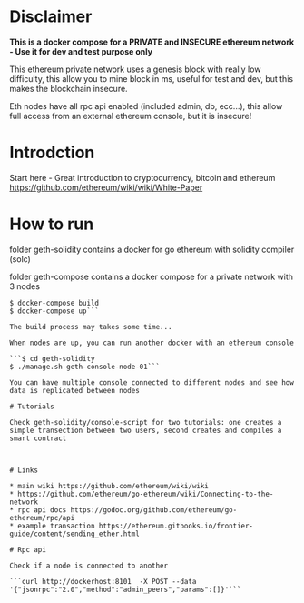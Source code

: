 
# Disclaimer

**This is a docker compose for a PRIVATE and INSECURE ethereum network - Use it for dev and test purpose only**

This ethereum private network uses a genesis block with really low difficulty, this allow you to mine block in ms, useful for test and dev, but this makes the blockchain insecure.

Eth nodes have all rpc api enabled (included admin, db, ecc...), this allow full access from  an external ethereum console, but it is insecure!

# Introdction

Start here - Great introduction to cryptocurrency, bitcoin and ethereum   https://github.com/ethereum/wiki/wiki/White-Paper

# How to run

folder geth-solidity contains a docker for go ethereum with solidity compiler (solc)

folder geth-compose contains a docker compose for a private network with 3 nodes

```$ cd geth-compose
$ docker-compose build
$ docker-compose up```

The build process may takes some time...

When nodes are up, you can run another docker with an ethereum console

```$ cd geth-solidity
$ ./manage.sh geth-console-node-01```

You can have multiple console connected to different nodes and see how data is replicated between nodes

# Tutorials

Check geth-solidity/console-script for two tutorials: one creates a simple transection between two users, second creates and compiles a smart contract



# Links

* main wiki https://github.com/ethereum/wiki/wiki
* https://github.com/ethereum/go-ethereum/wiki/Connecting-to-the-network
* rpc api docs https://godoc.org/github.com/ethereum/go-ethereum/rpc/api
* example transaction https://ethereum.gitbooks.io/frontier-guide/content/sending_ether.html

# Rpc api

Check if a node is connected to another

```curl http://dockerhost:8101  -X POST --data '{"jsonrpc":"2.0","method":"admin_peers","params":[]}'```
